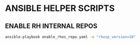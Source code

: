 ANSIBLE HELPER SCRIPTS
=====================

ENABLE RH INTERNAL REPOS
------------------------

```bash
ansible-playbook enable_rhos_repo.yaml -e "rhosp_version=10"


